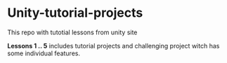 # Unity-tutorial-projects

This repo with tutotial lessons from unity site

**Lessons 1 .. 5** includes tutorial projects and challenging project witch has some individual features.
